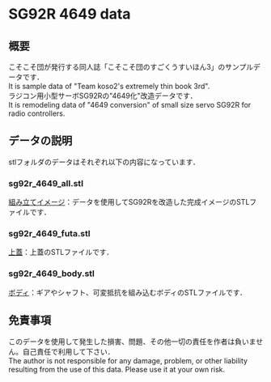 # SG92R 4649 data

## 概要
こそこそ団が発行する同人誌「こそこそ団のすごくうすいほん3」のサンプルデータです．   
It is sample data of "Team koso2's extremely thin book 3rd".   
ラジコン用小型サーボSG92Rの"4649化"改造データです．  
It is remodeling data of "4649 conversion" of small size servo SG92R for radio controllers.

## データの説明
stlフォルダのデータはそれぞれ以下の内容になっています．

### sg92r_4649_all.stl
[組み立てイメージ](/stl/sg92r_4649_all.stl)：データを使用してSG92Rを改造した完成イメージのSTLファイルです．

### sg92r_4649_futa.stl
[上蓋](/stl/sg92r_4649_futa.stl)：上蓋のSTLファイルです．

### sg92r_4649_body.stl
[ボディ](/stl/sg92r_4649_body.stl)：ギアやシャフト、可変抵抗を組み込むボディのSTLファイルです．

## 免責事項
このデータを使用して発生した損害、問題、その他一切の責任を作者は負いません。自己責任で利用して下さい．  
The author is not responsible for any damage, problem, or other liability resulting from the use of this data. Please use it at your own risk.
